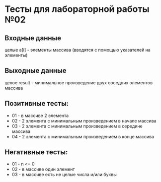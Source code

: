 # Тесты для лабораторной работы №02

## Входные данные
целые a[i] - элементы массива (вводятся с помощью указателей на элементы)

## Выходные данные
целое result - минимальное произведение двух соседних элементов массива

## Позитивные тесты:
- 01 - в массиве 2 элемента
- 02 - 2 элемента с минимальным произведением в начале массива
- 03 - 2 элемента с минимальным произведением в середине массива
- 04 - 2 элемента с минимальным произведением в конце массива

## Негативные тесты:
- 01 - n <= 0
- 02 - в массиве один элемент
- 03 - в массиве есть не целые числа и/или буквы